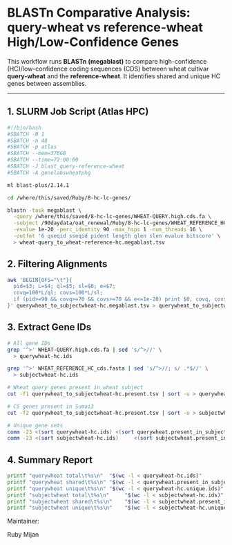﻿# BLASTn Comparative Analysis: query-wheat vs reference-wheat High/Low-Confidence Genes

This workflow runs **BLASTn (megablast)** to compare high-confidence (HC)/low-confidence coding sequences (CDS) between wheat cultivar **query-wheat** and the **reference-wheat**. It identifies shared and unique HC genes between assemblies.

---

## 1. SLURM Job Script (Atlas HPC)

```bash
#!/bin/bash
#SBATCH -N 1
#SBATCH -n 48
#SBATCH -p atlas
#SBATCH --mem=376GB
#SBATCH --time=72:00:00
#SBATCH -J blast_query-reference-wheat
#SBATCH -A genolabswheatphg

ml blast-plus/2.14.1

cd /where/this/saved/Ruby/8-hc-lc-genes/

blastn -task megablast \
  -query /where/this/saved/8-hc-lc-genes/WHEAT-QUERY.high.cds.fa \
  -subject /90daydata/oat_renewal/Ruby/8-hc-lc-genes/WHEAT_REFERENCE_HC_cds.fasta \
  -evalue 1e-20 -perc_identity 90 -max_hsps 1 -num_threads 16 \
  -outfmt '6 qseqid sseqid pident length qlen slen evalue bitscore' \
  > wheat-query_to_wheat-reference-hc.megablast.tsv
```

## 2. Filtering Alignments
```bash
awk 'BEGIN{OFS="\t"}{
  pid=$3; L=$4; ql=$5; sl=$6; e=$7;
  covq=100*L/ql; covs=100*L/sl;
  if (pid>=90 && covq>=70 && covs>=70 && e<=1e-20) print $0, covq, covs
}' querywheat_to_subjectwheat-hc.megablast.tsv > querywheat_to_subjectwheat-hc.present.tsv
```

## 3. Extract Gene IDs
```bash
# All gene IDs
grep '^>' WHEAT-QUERY.high.cds.fa | sed 's/^>//' \
  > querywheat-hc.ids

grep '^>' WHEAT_REFERENCE_HC_cds.fasta | sed 's/^>//; s/ .*$//' \
  > subjectwheat-hc.ids

# Wheat query genes present in wheat subject
cut -f1 querywheat_to_subjectwheat-hc.present.tsv | sort -u > querywheat.present_in_cs-hc.ids

# CS genes present in Sumai3
cut -f2 querywheat_to_subjectwheat-hc.present.tsv | sort -u > subjectwheat.present_in_querywheat-hc.ids

# Unique gene sets
comm -23 <(sort querywheat-hc.ids) <(sort querywheat.present_in_subjectwheat-hc.ids) > querywheat-hc.unique.ids
comm -23 <(sort subjectwheat-hc.ids)     <(sort subjectwheat.present_in_querywheat-hc.ids) > subjectwheat-hc.unique.ids
```

## 4. Summary Report
```bash
printf "querywheat total\t%s\n"  "$(wc -l < querywheat-hc.ids)"
printf "querywheat shared\t%s\n" "$(wc -l < querywheat.present_in_subjectwheat-hc.ids)"
printf "querywheat unique\t%s\n" "$(wc -l < querywheat-hc.unique.ids)"
printf "subjectwheat total\t%s\n"     "$(wc -l < subjectwheat-hc.ids)"
printf "subjectwheat shared\t%s\n"    "$(wc -l < subjectwheat.present_in_querywheat-hc.ids)"
printf "subjectwheat unique\t%s\n"    "$(wc -l < subjectwheat-hc.unique.ids)"
```

Maintainer:


Ruby Mijan


